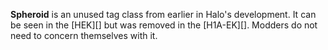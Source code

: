 **Spheroid** is an unused tag class from earlier in Halo's development. It can be seen in the [HEK][] but was removed in the [H1A-EK][]. Modders do not need to concern themselves with it.
